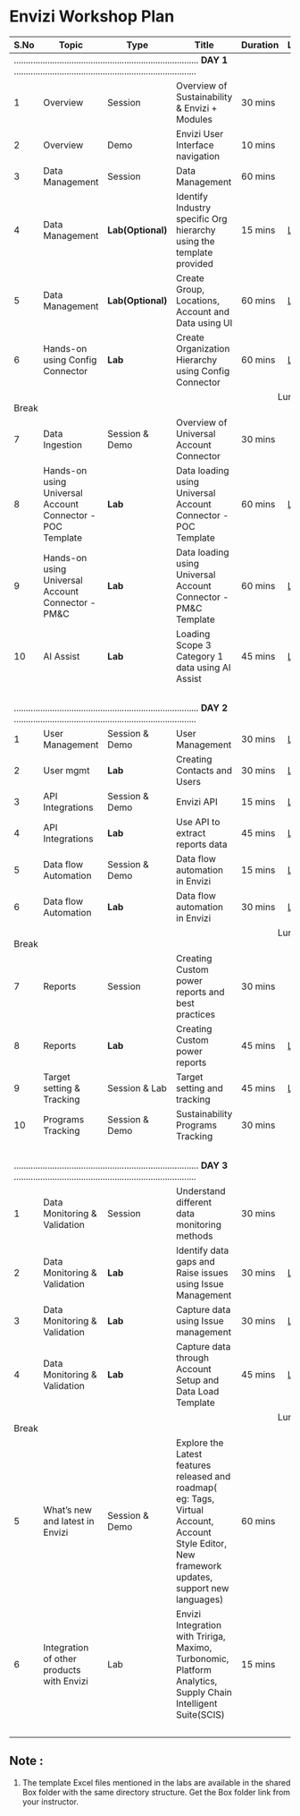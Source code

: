 # Envizi Workshop Plan

<table>
    <thead>
        <th>S.No</th>
        <th>Topic</th>
        <th>Type</th>
        <th>Title</th>
        <th>Duration</th>
        <th>Link</th>
    </thead>
    <tr>
        <td colspan="6"> ............................................................................. <strong>DAY 1</strong> ............................................................................</td>
    </tr>    
    <tr> 
        <td>1</td>
        <td>Overview</td>
        <td>Session</td>
        <td>Overview of Sustainability & Envizi + Modules</td>
        <td>30 mins</td>
        <td></td>
    </tr>
    <tr>
        <td>2</td>
        <td>Overview</td>
        <td>Demo</td>
        <td>Envizi User Interface navigation</td>
        <td>10 mins</td>
        <td></td>
    </tr>
    <tr>
        <td>3</td>
        <td>Data Management</td>
        <td>Session</td>
        <td>Data Management</td>
        <td>60 mins</td>
        <td></td>
    </tr>
   <tr>
        <td>4</td>
        <td>Data Management</td>
        <td><strong>Lab(Optional)</strong></td>
        <td>Identify Industry specific Org hierarchy using the template provided</td>
        <td>15 mins</td>
        <td><a href="./110-Create-Industry-Specific-Org-Hierarchy">Link</a></td>
    </tr>    


   <tr>
        <td>5</td>
        <td>Data Management</td>
        <td><strong>Lab(Optional)</strong></td>
        <td>Create Group, Locations, Account and Data using UI</td>
        <td>60 mins</td>
        <td><a href="./111-1-using-ui-to-create-groups-location-accounts-and-data">Link</a></td>
    </tr>
   
   <tr>
        <td>6</td>
        <td>Hands-on using Config Connector</td>
        <td><strong>Lab</strong></td>
        <td>Create Organization Hierarchy using Config Connector</td>
        <td>60 mins</td>
        <td><a href="./112-Create-Org-Hierarchy-Using-ConfigConnector">Link</a></td>
   </tr>
    <tr>
        <td colspan="6"> &nbsp;&nbsp;&nbsp;&nbsp;&nbsp;&nbsp;&nbsp;&nbsp;&nbsp;&nbsp;&nbsp;&nbsp;&nbsp;&nbsp;&nbsp;&nbsp;&nbsp;&nbsp;&nbsp;&nbsp;&nbsp;&nbsp;&nbsp;&nbsp;&nbsp;&nbsp;&nbsp;&nbsp;&nbsp;&nbsp;&nbsp;&nbsp;&nbsp;&nbsp;&nbsp;&nbsp;&nbsp;&nbsp;&nbsp;&nbsp;&nbsp;&nbsp;&nbsp;&nbsp;&nbsp;&nbsp;&nbsp;&nbsp;&nbsp;&nbsp;&nbsp;&nbsp;&nbsp;&nbsp;&nbsp;&nbsp;&nbsp;&nbsp;&nbsp;&nbsp;&nbsp;&nbsp;&nbsp;&nbsp;&nbsp;&nbsp;&nbsp;&nbsp;&nbsp;&nbsp;&nbsp;&nbsp;&nbsp;&nbsp;&nbsp;&nbsp;&nbsp;&nbsp;&nbsp;&nbsp;&nbsp;&nbsp;&nbsp;&nbsp;&nbsp;&nbsp;&nbsp;&nbsp;&nbsp;&nbsp;&nbsp;&nbsp;&nbsp;&nbsp;&nbsp;&nbsp;&nbsp;&nbsp;&nbsp;&nbsp;&nbsp;&nbsp;&nbsp;&nbsp;&nbsp;&nbsp;&nbsp;&nbsp;&nbsp; Lunch Break</td>  
    </tr>       
   <tr>
        <td>7</td>
        <td>Data Ingestion</td>
        <td>Session & Demo</td>
        <td>Overview of Universal Account Connector</td>
        <td>30 mins</td>
        <td></td>
   </tr>   
   <tr>
        <td>8</td>
        <td>Hands-on using Universal Account Connector - POC Template </td>
        <td><strong>Lab</strong></td>
        <td>Data loading using Universal Account Connector - POC Template </td>
        <td>60 mins</td>
        <td><a href="./121-Load-data-using-Universal-Account-Conenctor">Link</a></td>
    </tr>   
   <tr>
        <td>9</td>
        <td>Hands-on using Universal Account Connector - PM&C </td>
        <td><strong>Lab</strong></td>
        <td>Data loading using Universal Account Connector - PM&C Template </td>
        <td>60 mins</td>
        <td><a href="./122-1-Create-Scope3-hierarchy-and-data">Link</a></td>
    </tr>       
    <tr>
        <td>10</td>
        <td>AI Assist</td>
        <td><strong>Lab</strong></td>
        <td>Loading Scope 3 Category 1 data using AI Assist</td>
        <td>45 mins</td>
        <td><a href="./124-Loading-Scope-3-Category1-data-using-AI-Assist">Link</a></td>
   </tr>         
    <tr>
        <td colspan="6">&nbsp;</td>
    </tr>    
    <tr>
        <td colspan="6"> ............................................................................. <strong>DAY 2</strong> ............................................................................</td>
    </tr>    
    <tr>
        <td>1</td>
        <td>User Management</td>
        <td>Session & Demo</td>
        <td>User Management</td>
        <td>30 mins</td>
        <td><a href="./160-contacts-logins">Link</a>  </td>
    </tr>
    <tr>
        <td>2</td>
        <td>User mgmt</td>
        <td><strong>Lab</strong></td>
        <td>Creating Contacts and Users</td>
        <td>30 mins</td>
        <td><a href="./161-Creating-Contacts-and-Users-using-ui">Link</a></a></td>
    </tr>    
    <tr>
        <td>3</td>
        <td>API Integrations</td>
        <td>Session & Demo</td>
        <td>Envizi API</td>
        <td>15 mins</td>
        <td><a href="./153-Use-API-to-extract-reports-data-session">Link</a></td>
   </tr>
    <tr>
        <td>4</td>
        <td>API Integrations</td>
        <td><strong>Lab</strong></td>
        <td>Use API to extract reports data</td>
        <td>45 mins</td>
        <td><a href="./150-Use-API-to-extract-reports-data">Link</a></td>
   </tr>
    <tr>
        <td>5</td>
        <td>Data flow Automation</td>
        <td>Session & Demo</td>
        <td>Data flow automation in Envizi</td>
        <td>15 mins</td>
        <td><a href="./125-data-flow-automation-session">Link</a></td>
   </tr>
    <tr>
        <td>6</td>
        <td>Data flow Automation</td>
        <td><strong>Lab</strong></td>
        <td>Data flow automation in Envizi</td>
        <td>30 mins</td>
        <td><a href="./126-data-flow-automation-lab">Link</a></td>
   </tr>   
    <tr>
        <td colspan="6"> &nbsp;&nbsp;&nbsp;&nbsp;&nbsp;&nbsp;&nbsp;&nbsp;&nbsp;&nbsp;&nbsp;&nbsp;&nbsp;&nbsp;&nbsp;&nbsp;&nbsp;&nbsp;&nbsp;&nbsp;&nbsp;&nbsp;&nbsp;&nbsp;&nbsp;&nbsp;&nbsp;&nbsp;&nbsp;&nbsp;&nbsp;&nbsp;&nbsp;&nbsp;&nbsp;&nbsp;&nbsp;&nbsp;&nbsp;&nbsp;&nbsp;&nbsp;&nbsp;&nbsp;&nbsp;&nbsp;&nbsp;&nbsp;&nbsp;&nbsp;&nbsp;&nbsp;&nbsp;&nbsp;&nbsp;&nbsp;&nbsp;&nbsp;&nbsp;&nbsp;&nbsp;&nbsp;&nbsp;&nbsp;&nbsp;&nbsp;&nbsp;&nbsp;&nbsp;&nbsp;&nbsp;&nbsp;&nbsp;&nbsp;&nbsp;&nbsp;&nbsp;&nbsp;&nbsp;&nbsp;&nbsp;&nbsp;&nbsp;&nbsp;&nbsp;&nbsp;&nbsp;&nbsp;&nbsp;&nbsp;&nbsp;&nbsp;&nbsp;&nbsp;&nbsp;&nbsp;&nbsp;&nbsp;&nbsp;&nbsp;&nbsp;&nbsp;&nbsp;&nbsp;&nbsp;&nbsp;&nbsp;&nbsp;&nbsp; Lunch Break</td>  
    </tr>     
    <tr>
        <td>7</td>
        <td>Reports</td>
        <td>Session</td>
        <td>Creating Custom power reports and best practices </td>
        <td>30 mins</td>
        <td></td>
    </tr>
    <tr>
        <td>8</td>
        <td>Reports</td>
        <td><strong>Lab</strong></td>
        <td>Creating Custom power reports</td>
        <td>45 mins</td>
        <td><a href="./145-Creating-Custom-power-reports">Link</a></td>
    </tr>    
    <tr>
        <td>9</td>
        <td>Target setting & Tracking</td>
        <td>Session & Lab </td>
        <td>Target setting and tracking  </td>
        <td>45 mins</td>
        <td><a href="./171-Target-setting-and-tracking">Link</a></td>
    </tr>
    <tr>
        <td>10</td>
        <td>Programs Tracking</td>
        <td>Session & Demo</td>
        <td>Sustainability Programs Tracking   </td>
        <td>30 mins</td>
        <td></td>
   </tr>       
    <tr>
        <td colspan="6">&nbsp;</td>
    </tr>    
    <tr>
        <td colspan="6"> ............................................................................. <strong>DAY 3</strong> ............................................................................</td>
    </tr>    
    <tr>
        <td>1</td>
        <td>Data Monitoring & Validation</td>
        <td>Session</td>
        <td>Understand different data monitoring methods</td>
        <td>30 mins</td>
        <td></td>
   </tr>
   <tr>
        <td>2</td>
        <td>Data Monitoring & Validation</td>
        <td><strong>Lab</strong></td>
        <td>Identify data gaps and Raise issues using Issue Management</td>
        <td>30 mins</td>
        <td><a href="./130-Identify-data-gaps-and-Raise-issues">Link</a> </td>
    </tr>
    <tr>
        <td>3</td>
        <td>Data Monitoring & Validation </td>
        <td><strong>Lab</strong></td>
        <td>Capture data using Issue management</td>
        <td>30 mins</td>
        <td><a href="./131-Capture-data-through-issue-management">Link</a> </td>
    </tr>
   <tr>
        <td>4</td>
        <td>Data Monitoring & Validation</td>
        <td><strong>Lab</strong></td>
        <td>Capture data through Account Setup and Data Load Template</td>
        <td>45 mins</td>
        <td><a href="./123-Capture-data-through-Account-Setup-and-Data-Load-Template">Link</a> </td>
    </tr>
    <tr>
        <td colspan="6"> &nbsp;&nbsp;&nbsp;&nbsp;&nbsp;&nbsp;&nbsp;&nbsp;&nbsp;&nbsp;&nbsp;&nbsp;&nbsp;&nbsp;&nbsp;&nbsp;&nbsp;&nbsp;&nbsp;&nbsp;&nbsp;&nbsp;&nbsp;&nbsp;&nbsp;&nbsp;&nbsp;&nbsp;&nbsp;&nbsp;&nbsp;&nbsp;&nbsp;&nbsp;&nbsp;&nbsp;&nbsp;&nbsp;&nbsp;&nbsp;&nbsp;&nbsp;&nbsp;&nbsp;&nbsp;&nbsp;&nbsp;&nbsp;&nbsp;&nbsp;&nbsp;&nbsp;&nbsp;&nbsp;&nbsp;&nbsp;&nbsp;&nbsp;&nbsp;&nbsp;&nbsp;&nbsp;&nbsp;&nbsp;&nbsp;&nbsp;&nbsp;&nbsp;&nbsp;&nbsp;&nbsp;&nbsp;&nbsp;&nbsp;&nbsp;&nbsp;&nbsp;&nbsp;&nbsp;&nbsp;&nbsp;&nbsp;&nbsp;&nbsp;&nbsp;&nbsp;&nbsp;&nbsp;&nbsp;&nbsp;&nbsp;&nbsp;&nbsp;&nbsp;&nbsp;&nbsp;&nbsp;&nbsp;&nbsp;&nbsp;&nbsp;&nbsp;&nbsp;&nbsp;&nbsp;&nbsp;&nbsp;&nbsp;&nbsp; Lunch Break</td>  
    </tr>   
   <tr>
        <td>5</td>
        <td>What’s new and latest in Envizi</td>
        <td>Session & Demo</td>
        <td>Explore the Latest features released and roadmap( eg: Tags, Virtual Account, Account Style Editor, New framework updates, support new languages)</td>
        <td>60 mins</td>
        <td></td>
   </tr>
   <tr>
        <td>6</td>
        <td>Integration of other products with Envizi</td>
        <td>Lab</td>
        <td> Envizi Integration with Tririga, Maximo, Turbonomic, Platform Analytics, Supply Chain Intelligent Suite(SCIS)</td>
        <td>15 mins</td>
        <td></td>
   </tr>   
    <tr>
        <td colspan="6">&nbsp;</td>
    </tr>
</table>


## Note : 

1. The template Excel files mentioned in the labs are available in the shared Box folder with the same directory structure. Get the Box folder link from your instructor.